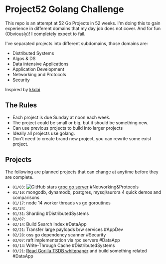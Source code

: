 # Project52 Golang Challenge

This repo is an attempt at 52 Go Projects in 52 weeks. I'm doing this to gain experience in different domains that my day job does not cover. And for fun (Obviously)! I completely expect to fail. 

I've separated projects into different subdomains, those domains are:

* Distributed Systems
* Algos & DS
* Data intensive Applications
* Application Development
* Networking and Protocols
* Security

Inspired by [kkdai](https://github.com/kkdai/project52)

## The Rules

* Each project is due Sunday at noon each week.
* The project could be small or big, but it should be something new.
* Can use previous projects to build into larger projects
* Ideally all projects use golang.
* Don't need to create brand new project, you can rewrite some exist project.

## Projects

The following are planned projects that can change at anytime before they are complete.

* `01/03`: ![GitHub stars](https://img.shields.io/github/stars/danielbh/hello-grpc-go?style=social) [grpc go server](https://github.com/danielbh/hello-grpc-go) #Networking&Protocols
* `01/10`: mongodb, dynamodb, postgres, mysql/aurora 4 quick demos and comparisons
* `01/17`: node 14 worker threads vs go goroutines
* `01/24`:
* `01/31`: Sharding #DistributedSystems
* `02/07`:
* `02/14`: Build Search Index #DataApp
* `02/21`: Transfer large payloads b/w services #AppDev
* `02/28`: oss go dependency scanner #Security
* `03/07`: raft implementation via rpc servers #DataApp
* `03/14`: Write-Through Cache #DistributedSystems
* `03/21`: [Read Gorilla TSDB whitepaper](https://www.vldb.org/pvldb/vol8/p1816-teller.pdf) and build something related #DataApp
